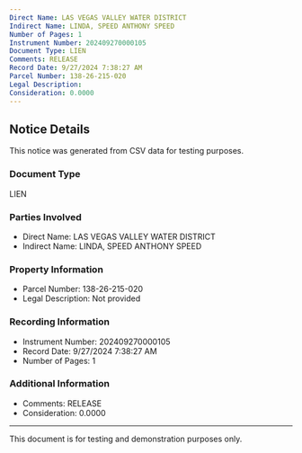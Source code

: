 ```yaml
---
Direct Name: LAS VEGAS VALLEY WATER DISTRICT
Indirect Name: LINDA, SPEED ANTHONY SPEED
Number of Pages: 1
Instrument Number: 202409270000105
Document Type: LIEN
Comments: RELEASE
Record Date: 9/27/2024 7:38:27 AM
Parcel Number: 138-26-215-020
Legal Description: 
Consideration: 0.0000
---
```


## Notice Details

This notice was generated from CSV data for testing purposes.

### Document Type
LIEN

### Parties Involved
- Direct Name: LAS VEGAS VALLEY WATER DISTRICT
- Indirect Name: LINDA, SPEED ANTHONY SPEED

### Property Information
- Parcel Number: 138-26-215-020
- Legal Description: Not provided

### Recording Information
- Instrument Number: 202409270000105
- Record Date: 9/27/2024 7:38:27 AM
- Number of Pages: 1

### Additional Information
- Comments: RELEASE
- Consideration: 0.0000

---

This document is for testing and demonstration purposes only.
